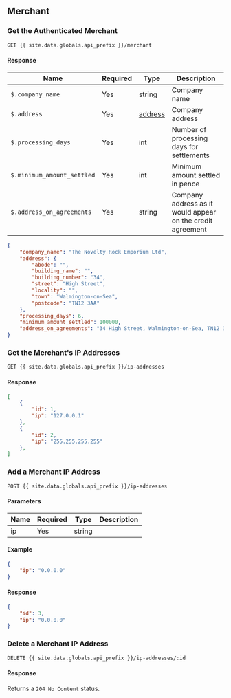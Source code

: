 ## Merchant

### Get the Authenticated Merchant

```
GET {{ site.data.globals.api_prefix }}/merchant
```

#### Response

Name | Required | Type | Description
--- | --- | --- | ---
`$.company_name` | Yes | string | Company name
`$.address` | Yes | [address](#address) | Company address
`$.processing_days` | Yes | int | Number of processing days for settlements
`$.minimum_amount_settled` | Yes | int | Minimum amount settled in pence
`$.address_on_agreements` | Yes | string | Company address as it would appear on the credit agreement

```json
{
    "company_name": "The Novelty Rock Emporium Ltd",
    "address": {
        "abode": "",
        "building_name": "",
        "building_number": "34",
        "street": "High Street",
        "locality": "",
        "town": "Walmington-on-Sea",
        "postcode": "TN12 3AA"
    },
    "processing_days": 6,
    "minimum_amount_settled": 100000,
    "address_on_agreements": "34 High Street, Walmington-on-Sea, TN12 3AA"
}
```

### Get the Merchant's IP Addresses

```
GET {{ site.data.globals.api_prefix }}/ip-addresses
```

#### Response

```json
[
    {
        "id": 1,
        "ip": "127.0.0.1"
    },
    {
        "id": 2,
        "ip": "255.255.255.255"
    },
]
```

### Add a Merchant IP Address

```
POST {{ site.data.globals.api_prefix }}/ip-addresses
```

#### Parameters

Name | Required | Type | Description
--- | --- | --- | ---
ip | Yes | string

#### Example

```json
{
    "ip": "0.0.0.0"
}
```

#### Response

```json
{
    "id": 3,
    "ip": "0.0.0.0"
}
```

### Delete a Merchant IP Address

```
DELETE {{ site.data.globals.api_prefix }}/ip-addresses/:id
```

#### Response

Returns a `204 No Content` status.
